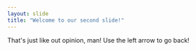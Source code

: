 ```yaml
---
layout: slide
title: "Welcome to our second slide!"
---
```

That's just like out opinion, man!
Use the left arrow to go back!
